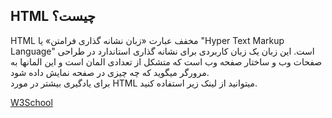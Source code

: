 ## HTML چیست؟

<p>
HTML مخفف عبارت «زبان نشانه گذاری فرامتن» یا "Hyper Text Markup Language" است. این زبان یک زبان کاربردی برای نشانه گذاری استاندارد در طراحی صفحات وب و ساختار صفحه وب است که متشکل از تعدادی المان است و این المانها به مرورگر میگوید که چه چیزی در صفحه نمایش داده شود.<br>
برای یادگیری بیشتر در مورد HTML میتوانید از لینک زیر استفاده کنید.

[W3School](https://www.w3schools.com/whatis/whatis_html.asp)
</p>
